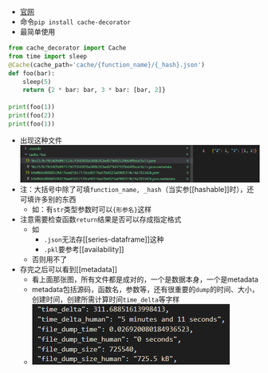 - [官网](https://pypi.org/project/cache-decorator/)
- 命令`pip install cache-decorator`
- 最简单使用

```python
from cache_decorator import Cache
from time import sleep
@Cache(cache_path='cache/{function_name}/{_hash}.json')
def foo(bar):
    sleep(5)
    return {2 * bar: bar, 3 * bar: [bar, 2]}

print(foo(1))
print(foo(2))
print(foo(1))
```
- 出现这种文件 ![](cached-files.png)
- 注：大括号中除了可填`function_name, _hash`（当实参[[hashable]]时），还可填许多别的东西
  - 如：有`str`类型参数时可以`{形参名}`这样
- 注意需要检查函数`return`结果是否可以存成指定格式
  - 如
    - `.json`无法存[[series-dataframe]]这种
    - `.pkl`要参考[[availability]]
  - 否则用不了
- 存完之后可以看到[[metadata]]
  - 看上面那张图，所有文件都是成对的，一个是数据本身，一个是metadata
  - metadata包括源码，函数名，参数等，还有很重要的`dump`的时间、大小，创建时间，创建所需计算时间`time_delta`等字样
  - ![](cache-metadata.png)